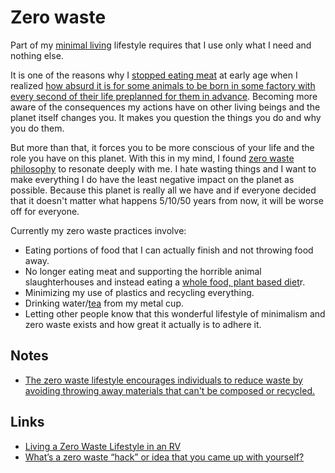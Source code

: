 # Zero waste

Part of my [minimal living](../minimalism/minimalism.md) lifestyle requires that I use only what I need and nothing else.

It is one of the reasons why I [stopped eating meat](veganism.md) at early age when I realized [how absurd it is for some animals to be born in some factory with every second of their life preplanned for them in advance](https://medium.com/@nikitavoloboev/what-it-means-to-live-a-conscious-life-c96f6517077). Becoming more aware of the consequences my actions have on other living beings and the planet itself changes you. It makes you question the things you do and why you do them.

But more than that, it forces you to be more conscious of your life and the role you have on this planet. With this in my mind, I found [zero waste philosophy](http://en.wikipedia.org/wiki/Zero_waste) to resonate deeply with me. I hate wasting things and I want to make everything I do have the least negative impact on the planet as possible. Because this planet is really all we have and if everyone decided that it doesn't matter what happens 5/10/50 years from now, it will be worse off for everyone.

Currently my zero waste practices involve:

- Eating portions of food that I can actually finish and not throwing food away.
- No longer eating meat and supporting the horrible animal slaughterhouses and instead eating a [whole food, plant based diet](../health/nutrition/nutrition.md)r.
- Minimizing my use of plastics and recycling everything.
- Drinking water/[tea](../health/nutrition/drinks/tea.md) from my metal cup.
- Letting other people know that this wonderful lifestyle of minimalism and zero waste exists and how great it actually is to adhere it.

## Notes

- [The zero waste lifestyle encourages individuals to reduce waste by avoiding throwing away materials that can't be composed or recycled.](https://joshavanier.github.io/wiki/zero_waste.html)

## Links

- [Living a Zero Waste Lifestyle in an RV](https://www.your-rv-lifestyle.com/zero-waste-lifestyle-rv/)
- [What’s a zero waste “hack” or idea that you came up with yourself?](https://www.reddit.com/r/ZeroWaste/comments/zxr946/whats_a_zero_waste_hack_or_idea_that_you_came_up/)
